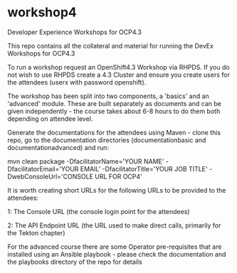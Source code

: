 # workshop4
Developer Experience Workshops for OCP4.3

This repo contains all the collateral and material for running the DevEx Workshops for OCP4.3

To run a workshop request an OpenShift4.3 Workshop via RHPDS. If you do not wish to use RHPDS create a 4.3 Cluster and ensure you create users for the attendees (userx with password openshift).

The workshop has been split into two components, a 'basics' and an 'advanced' module. These are built separately as documents and can be given independently - the course takes about 6-8 hours to do them both depending on attendee level.

Generate the documentations for the attendees using Maven - clone this repo, go to the documentation directories (documentationbasic and documentationadvanced) and run:

mvn clean package -DfacilitatorName='YOUR NAME' -DfacilitatorEmail='YOUR EMAIL' -DfacilitatorTitle='YOUR JOB TITLE' -DwebConsoleUrl='CONSOLE URL FOR OCP4'

It is worth creating short URLs for the following URLs to be provided to the attendees:

1: The Console URL (the console login point for the attendees)

2: The API Endpoint URL (the URL used to make direct calls, primarily for the Tekton chapter)

For the advanced course there are some Operator pre-requisites that are installed using an Ansible playbook - please check the documentation and the playbooks directory of the repo for details

